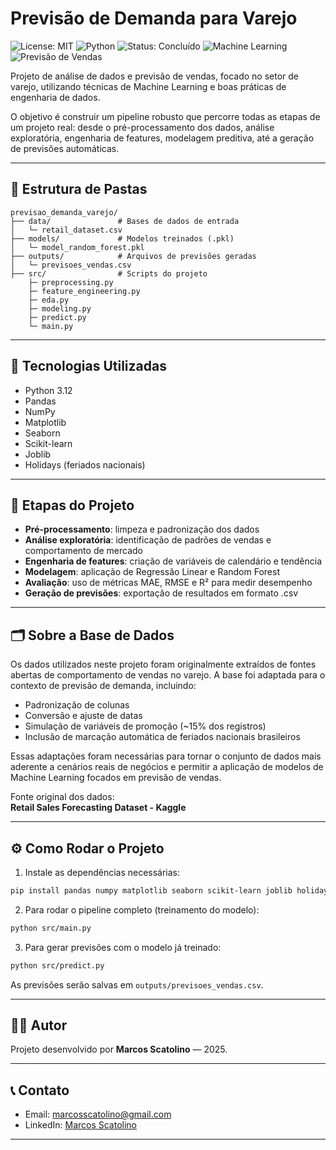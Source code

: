 # Previsão de Demanda para Varejo

![License: MIT](https://img.shields.io/badge/License-MIT-yellow.svg)
![Python](https://img.shields.io/badge/Python-3.12-blue.svg)
![Status: Concluído](https://img.shields.io/badge/Status-Concluído-brightgreen.svg)
![Machine Learning](https://img.shields.io/badge/Machine%20Learning-Ativo-orange.svg)
![Previsão de Vendas](https://img.shields.io/badge/Previs%C3%A3o-Varejo-blue.svg)

Projeto de análise de dados e previsão de vendas, focado no setor de varejo, utilizando técnicas de Machine Learning e boas práticas de engenharia de dados.

O objetivo é construir um pipeline robusto que percorre todas as etapas de um projeto real: desde o pré-processamento dos dados, análise exploratória, engenharia de features, modelagem preditiva, até a geração de previsões automáticas.

---

## 📂 Estrutura de Pastas

```
previsao_demanda_varejo/
├── data/               # Bases de dados de entrada
│   └─ retail_dataset.csv
├── models/             # Modelos treinados (.pkl)
│   └─ model_random_forest.pkl
├── outputs/            # Arquivos de previsões geradas
│   └─ previsoes_vendas.csv
├── src/                # Scripts do projeto
    ├─ preprocessing.py
    ├─ feature_engineering.py
    ├─ eda.py
    ├─ modeling.py
    ├─ predict.py
    └─ main.py
```

---

## 🚀 Tecnologias Utilizadas

- Python 3.12
- Pandas
- NumPy
- Matplotlib
- Seaborn
- Scikit-learn
- Joblib
- Holidays (feriados nacionais)

---

## 🔎 Etapas do Projeto

- **Pré-processamento**: limpeza e padronização dos dados
- **Análise exploratória**: identificação de padrões de vendas e comportamento de mercado
- **Engenharia de features**: criação de variáveis de calendário e tendência
- **Modelagem**: aplicação de Regressão Linear e Random Forest
- **Avaliação**: uso de métricas MAE, RMSE e R² para medir desempenho
- **Geração de previsões**: exportação de resultados em formato .csv

---

## 🗂️ Sobre a Base de Dados

Os dados utilizados neste projeto foram originalmente extraídos de fontes abertas de comportamento de vendas no varejo.
A base foi adaptada para o contexto de previsão de demanda, incluindo:

- Padronização de colunas
- Conversão e ajuste de datas
- Simulação de variáveis de promoção (~15% dos registros)
- Inclusão de marcação automática de feriados nacionais brasileiros

Essas adaptações foram necessárias para tornar o conjunto de dados mais aderente a cenários reais de negócios e permitir a aplicação de modelos de Machine Learning focados em previsão de vendas.

Fonte original dos dados:  
**Retail Sales Forecasting Dataset - Kaggle**

---

## ⚙️ Como Rodar o Projeto

1. Instale as dependências necessárias:

```bash
pip install pandas numpy matplotlib seaborn scikit-learn joblib holidays
```

2. Para rodar o pipeline completo (treinamento do modelo):

```bash
python src/main.py
```

3. Para gerar previsões com o modelo já treinado:

```bash
python src/predict.py
```

As previsões serão salvas em `outputs/previsoes_vendas.csv`.

---

## 👨‍💻 Autor

Projeto desenvolvido por **Marcos Scatolino** — 2025.

---

## 📞 Contato

- Email: marcosscatolino@gmail.com
- LinkedIn: [Marcos Scatolino](https://www.linkedin.com/in/marcos-scatolino)

---
